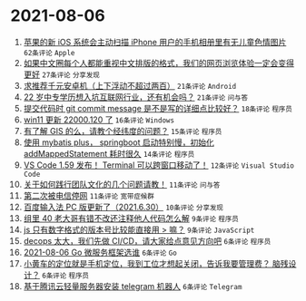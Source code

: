 # 2021-08-06

1. [苹果的新 iOS 系统会主动扫描 iPhone 用户的手机相册里有无儿童色情图片](https://www.v2ex.com/t/793972) `62条评论` `Apple`
1. [如果中文圈每个人都能重视中文排版的格式，我们的网页浏览体验一定会变得更好](https://www.v2ex.com/t/793989) `27条评论` `分享发现`
1. [求推荐千元安卓机（上下浮动不超过两百）](https://www.v2ex.com/t/793985) `21条评论` `Android`
1. [22 岁中专学历想入坑互联网行业，还有机会吗？](https://www.v2ex.com/t/793975) `21条评论` `问与答`
1. [提交代码时 git commit message 是不是写的详细点比较好？](https://www.v2ex.com/t/794004) `18条评论` `程序员`
1. [win11 更新 22000.120 了](https://www.v2ex.com/t/793988) `16条评论` `Windows`
1. [有了解 GIS 的么，请教个经纬度的问题？](https://www.v2ex.com/t/793974) `15条评论` `程序员`
1. [使用 mybatis plus， springboot 启动特别慢，初始化 addMappedStatement 耗时很久](https://www.v2ex.com/t/793983) `14条评论` `程序员`
1. [VS Code 1.59 发布！ Terminal 可以跨窗口移动了！](https://www.v2ex.com/t/793970) `12条评论` `Visual Studio Code`
1. [关于如何践行团队文化的几个问题请教！](https://www.v2ex.com/t/794000) `11条评论` `问与答`
1. [第二次被电信停网](https://www.v2ex.com/t/793999) `11条评论` `宽带症候群`
1. [百度输入法 PC 版更新了（2021.6.30）](https://www.v2ex.com/t/793969) `10条评论` `分享发现`
1. [组里 40 老大哥有错不改还注释他人代码怎么解](https://www.v2ex.com/t/794012) `9条评论` `程序员`
1. [js 只有数字格式的版本号比较能直接用 > 嘛？](https://www.v2ex.com/t/794003) `9条评论` `JavaScript`
1. [decops 太大，我们先做 CI/CD，请大家给点意见方向吧](https://www.v2ex.com/t/794008) `6条评论` `程序员`
1. [2021-08-06 Go 微服务框架选谁](https://www.v2ex.com/t/794006) `6条评论` `Go`
1. [小黄车的定位就是手机定位，我到工位才想起关闭，告诉我要管理费？ 脑残设计？](https://www.v2ex.com/t/793979) `6条评论` `程序员`
1. [基于腾讯云轻量服务器安装 telegram 机器人](https://www.v2ex.com/t/793976) `6条评论` `Telegram`
